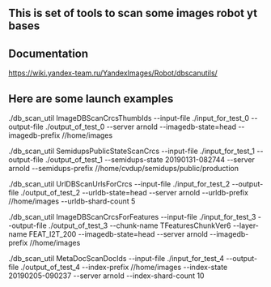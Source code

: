 ## This is set of tools to scan some images robot yt bases

## Documentation
https://wiki.yandex-team.ru/YandexImages/Robot/dbscanutils/

## Here are some launch examples

./db_scan_util ImageDBScanCrcsThumbIds --input-file ./input_for_test_0 --output-file  ./output_of_test_0 --server arnold --imagedb-state=head --imagedb-prefix //home/images

./db_scan_util SemidupsPublicStateScanCrcs --input-file ./input_for_test_1 --output-file ./output_of_test_1 --semidups-state 20190131-082744 --server arnold --semidups-prefix //home/cvdup/semidups/public/production

./db_scan_util UrlDBScanUrlsForCrcs --input-file ./input_for_test_2 --output-file ./output_of_test_2 --urldb-state=head --server arnold --urldb-prefix //home/images --urldb-shard-count 5

./db_scan_util ImageDBScanCrcsForFeatures --input-file ./input_for_test_3 --output-file ./output_of_test_3 --chunk-name TFeaturesChunkVer6 --layer-name FEAT_I2T_200 --imagedb-state=head --server arnold --imagedb-prefix //home/images

./db_scan_util MetaDocScanDocIds --input-file ./input_for_test_4 --output-file ./output_of_test_4 --index-prefix //home/images --index-state 20190205-090237 --server arnold --index-shard-count 10

